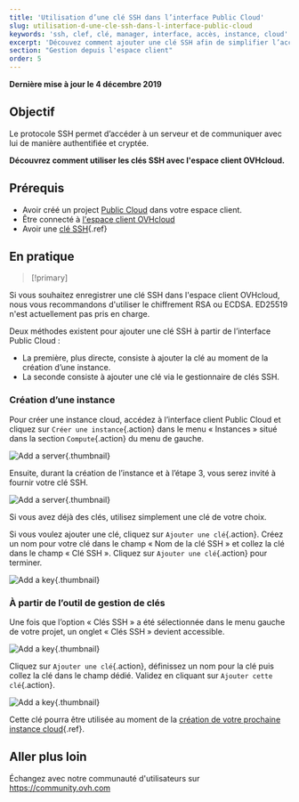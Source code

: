 ```yaml
---
title: 'Utilisation d’une clé SSH dans l’interface Public Cloud'
slug: utilisation-d-une-cle-ssh-dans-l-interface-public-cloud
keywords: 'ssh, clef, clé, manager, interface, accès, instance, cloud'
excerpt: 'Découvez comment ajouter une clé SSH afin de simplifier l’accès  aux serveurs cloud'
section: "Gestion depuis l'espace client"
order: 5
---
```


**Dernière mise à jour le 4 décembre 2019**

## Objectif

Le protocole SSH permet d’accéder à un serveur et de communiquer avec lui de manière authentifiée et cryptée.

**Découvrez comment utiliser les clés SSH avec l'espace client OVHcloud.**

## Prérequis

- Avoir créé un project [Public Cloud](https://www.ovh.com/ca/fr/public-cloud/) dans votre espace client.
- Être connecté à [l'espace client OVHcloud](https://ca.ovh.com/auth/?action=gotomanager)
- Avoir une [clé SSH](../creation-des-cles-ssh/){.ref}

## En pratique

> [!primary]
>
Si vous souhaitez enregistrer une clé SSH dans l'espace client OVHcloud, nous vous recommandons d'utiliser le chiffrement RSA ou ECDSA. ED25519 n'est actuellement pas pris en charge.
>

Deux méthodes existent pour ajouter une clé SSH à partir de l’interface Public Cloud :

- La première, plus directe, consiste à ajouter la clé au moment de la création d’une instance.
- La seconde consiste à ajouter une clé via le gestionnaire de clés SSH.

### Création d’une instance
Pour créer une instance cloud, accédez à l’interface client Public Cloud et cliquez sur `Créer une instance`{.action} dans le menu « Instances » situé dans la section `Compute`{.action} du menu de gauche.

![Add a server](images/compute.png){.thumbnail}

Ensuite, durant la création de l’instance et à l’étape 3, vous serez invité à fournir votre clé SSH.

![Add a server](images/selectkey.png){.thumbnail}

Si vous avez déjà des clés, utilisez simplement une clé de votre choix.

Si vous voulez ajouter une clé, cliquez sur `Ajouter une clé`{.action}. Créez un nom pour votre clé dans le champ « Nom de la clé SSH » et collez la clé dans le champ « Clé SSH ». Cliquez sur `Ajouter une clé`{.action} pour terminer.

![Add a key](images/addkey.png){.thumbnail}

### À partir de l’outil de gestion de clés

Une fois que l’option « Clés SSH » a été sélectionnée dans le menu gauche de votre projet, un onglet « Clés SSH » devient accessible.

![Add a key](images/addkeymenu.png){.thumbnail}

Cliquez sur `Ajouter une clé`{.action}, définissez un nom pour la clé puis collez la clé dans le champ dédié. Validez en cliquant sur `Ajouter cette clé`{.action}.

![Add a key](images/addkeymenu1.png){.thumbnail}

Cette clé pourra être utilisée au moment de la [création de votre prochaine instance cloud](https://docs.ovh.com/fr/public-cloud/debuter-avec-une-instance-public-cloud/){.ref}.

## Aller plus loin

Échangez avec notre communauté d'utilisateurs sur <https://community.ovh.com>
